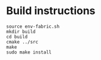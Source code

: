 Build instructions
=======================

	source env-fabric.sh
    mkdir build
    cd build
    cmake ../src
    make
    sudo make install